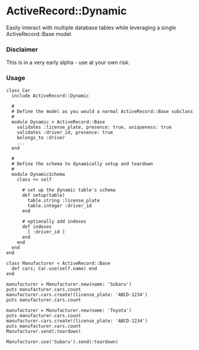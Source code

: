 # ActiveRecord::Dynamic

Easily interact with multiple database tables while leveraging a single
ActiveRecord::Base model.

### Disclaimer

This is in a very early alpha - use at your own risk.

### Usage

    class Car
      include ActiveRecord::Dynamic

      #
      # Define the model as you would a normal ActiveRecord::Base subclass
      #
      module Dynamic < ActiveRecord::Base
        validates :license_plate, presence: true, uniqueness: true
        validates :driver_id, presence: true
        belongs_to :driver
        ...
      end

      #
      # Define the schema to dynamically setup and teardown
      #
      module DynamicSchema
        class << self

          # set up the dynamic table's schema
          def setup(table)
            table.string :license_plate
            table.integer :driver_id
          end

          # optionally add indexes
          def indexes
            [ :driver_id ]
          end
        end
      end
    end

    class Manufacturer < ActiveRecord::Base
      def cars; Car.use(self.name) end
    end

    manufacturer = Manufacturer.new(name: 'Subaru')
    puts manufacturer.cars.count
    manufacturer.cars.create!(license_plate: 'ABCD-1234')
    puts manufacturer.cars.count

    manufacturer = Manufacturer.new(name: 'Toyota')
    puts manufacturer.cars.count
    manufacturer.cars.create!(license_plate: 'ABCD-1234')
    puts manufacturer.cars.count
    Manufacturer.send(:teardown)

    Manufacturer.use('Subaru').send(:teardown)
